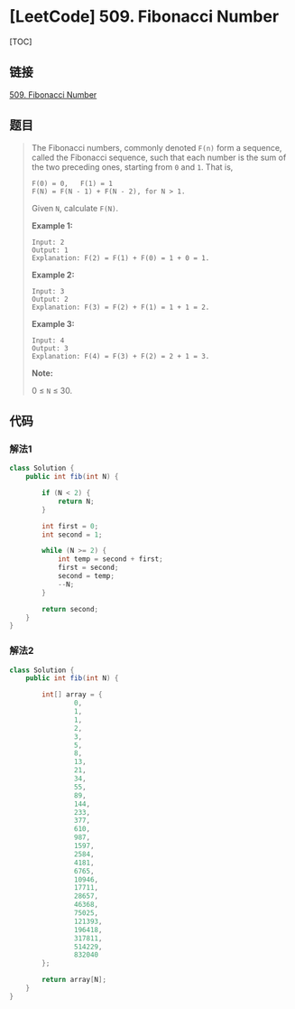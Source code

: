 # [LeetCode] 509. Fibonacci Number

[TOC]

## 链接

[509. Fibonacci Number](https://leetcode.com/problems/fibonacci-number/)

## 题目

> The Fibonacci numbers, commonly denoted `F(n)` form a sequence, called the Fibonacci sequence, such that each number is the sum of the two preceding ones, starting from `0` and `1`. That is,
> 
> ```
> F(0) = 0,   F(1) = 1
> F(N) = F(N - 1) + F(N - 2), for N > 1.
> ```
> 
> Given `N`, calculate `F(N)`.
>
> **Example 1:**
>
> ```
> Input: 2
> Output: 1
> Explanation: F(2) = F(1) + F(0) = 1 + 0 = 1.
> ```
> 
> **Example 2:**
>
> ```
> Input: 3
> Output: 2
> Explanation: F(3) = F(2) + F(1) = 1 + 1 = 2.
> ```
> 
> **Example 3:**
>
> ```
> Input: 4
> Output: 3
> Explanation: F(4) = F(3) + F(2) = 2 + 1 = 3.
> ```
>
> **Note:**
>
> 0 ≤ `N` ≤ 30.

## 代码

### 解法1

```Java
class Solution {
    public int fib(int N) {

        if (N < 2) {
            return N;
        }

        int first = 0;
        int second = 1;

        while (N >= 2) {
            int temp = second + first;
            first = second;
            second = temp;
            --N;
        }

        return second;
    }
}
```

### 解法2

```Java
class Solution {
    public int fib(int N) {

        int[] array = {
                0,
                1,
                1,
                2,
                3,
                5,
                8,
                13,
                21,
                34,
                55,
                89,
                144,
                233,
                377,
                610,
                987,
                1597,
                2584,
                4181,
                6765,
                10946,
                17711,
                28657,
                46368,
                75025,
                121393,
                196418,
                317811,
                514229,
                832040
        };

        return array[N];
    }
}
```

